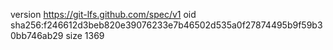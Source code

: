 version https://git-lfs.github.com/spec/v1
oid sha256:f246612d3beb820e39076233e7b46502d535a0f27874495b9f59b30bb746ab29
size 1369
